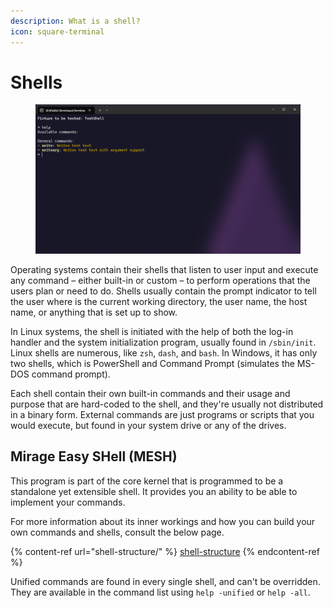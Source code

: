 ```yaml
---
description: What is a shell?
icon: square-terminal
---
```


# Shells

<figure><img src="../../../.gitbook/assets/image (3).png" alt=""><figcaption></figcaption></figure>

Operating systems contain their shells that listen to user input and execute any command – either built-in or custom – to perform operations that the users plan or need to do. Shells usually contain the prompt indicator to tell the user where is the current working directory, the user name, the host name, or anything that is set up to show.

In Linux systems, the shell is initiated with the help of both the log-in handler and the system initialization program, usually found in `/sbin/init`. Linux shells are numerous, like `zsh`, `dash`, and `bash`. In Windows, it has only two shells, which is PowerShell and Command Prompt (simulates the MS-DOS command prompt).

Each shell contain their own built-in commands and their usage and purpose that are hard-coded to the shell, and they're usually not distributed in a binary form. External commands are just programs or scripts that you would execute, but found in your system drive or any of the drives.

## Mirage Easy SHell (MESH)

This program is part of the core kernel that is programmed to be a standalone yet extensible shell. It provides you an ability to be able to implement your commands.

For more information about its inner workings and how you can build your own commands and shells, consult the below page.

{% content-ref url="shell-structure/" %}
[shell-structure](shell-structure/)
{% endcontent-ref %}

Unified commands are found in every single shell, and can't be overridden. They are available in the command list using `help -unified` or `help -all`.
